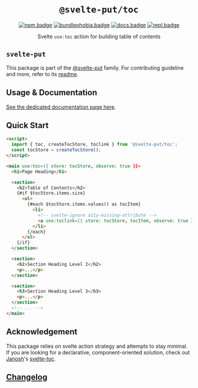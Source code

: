 <div align="center">

# `@svelte-put/toc`

[![npm.badge]][npm] [![bundlephobia.badge]][bundlephobia] [![docs.badge]][docs] [![repl.badge]][repl]

Svelte `use:toc` action for building table of contents

</div>

## `svelte-put`

This package is part of the [@svelte-put][github.monorepo] family. For contributing guideline and more, refer to its [readme][github.monorepo].

## Usage & Documentation

[See the dedicated documentation page here][docs].

## Quick Start

```html
<script>
  import { toc, createTocStore, toclink } from '@svelte-put/toc';
  const tocStore = createTocStore();
</script>

<main use:toc={{ store: tocStore, observe: true }}>
  <h1>Page Heading</h1>

  <section>
    <h2>Table of Contents</h2>
    {#if $tocStore.items.size}
      <ul>
        {#each $tocStore.items.values() as tocItem}
          <li>
            <!-- svelte-ignore a11y-missing-attribute -->
            <a use:toclink={{ store: tocStore, tocItem, observe: true }} />
          </li>
        {/each}
      </ul>
    {/if}
  </section>

  <section>
    <h2>Section Heading Level 2</h2>
    <p>...</p>
  </section>

  <section>
    <h3>Section Heading Level 3</h3>
    <p>...</p>
  </section>
  <!-- ... -->
</main>
```

## Acknowledgement

This package relies on svelte action strategy and attempts to stay minimal. If you are looking for a declarative, component-oriented solution, check out [Janosh][janosh]'s [svelte-toc].

## [Changelog][github.changelog]

<!-- github specifics -->

[github.monorepo]: https://github.com/vnphanquang/svelte-put
[github.changelog]: https://github.com/vnphanquang/svelte-put/blob/main/packages/actions/toc/CHANGELOG.md

<!-- heading badge -->

[npm.badge]: https://img.shields.io/npm/v/@svelte-put/toc
[npm]: https://www.npmjs.com/package/@svelte-put/toc
[bundlephobia.badge]: https://img.shields.io/bundlephobia/minzip/@svelte-put/toc?label=minzipped
[bundlephobia]: https://bundlephobia.com/package/@svelte-put/toc

<!-- external resources -->

[svelte-toc]: https://github.com/janosh/svelte-toc
[janosh]: https://github.com/janosh

<!-- repl -->

[repl]: https://svelte.dev/repl/d9c896ac62cd41d49f80ffa249d292e6
[repl.badge]: https://img.shields.io/static/v1?label=&message=Svelte+REPL&logo=svelte&logoColor=fff&color=ff3e00
[docs]: https://svelte-put.vnphanquang.com/docs/toc
[docs.badge]: https://img.shields.io/badge/-Docs%20Site-blue
